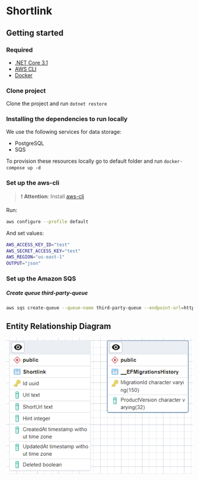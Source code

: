 # Shortlink

## Getting started

### Required

- [.NET Core 3.1](https://dotnet.microsoft.com/download/dotnet/3.1)
- [AWS CLI](https://aws.amazon.com/pt/cli/)
- [Docker](https://www.docker.com/)

### Clone project

Clone the project and run `dotnet restore`

### Installing the dependencies to run locally

We use the following services for data storage:

- PostgreSQL
- SQS

To provision these resources locally go to default folder and run `docker-compose up -d`

### Set up the aws-cli

> ❗ **Attention**: Install [aws-cli](https://docs.aws.amazon.com/cli/latest/userguide/getting-started-install.html)

Run:

```bash
aws configure --profile default
```

And set values:

```bash
AWS_ACCESS_KEY_ID="test"
AWS_SECRET_ACCESS_KEY="test"
AWS_REGION="us-east-1"
OUTPUT="json"
```

### Set up the Amazon SQS

##### Create queue _third-party-queue_

```bash
aws sqs create-queue --queue-name third-party-queue --endpoint-url=http://localhost:4566
```

## Entity Relationship Diagram

![alt text](https://github.com/fgouveia708/shortlink/blob/main/Api/Contents/erd.png?raw=true)
